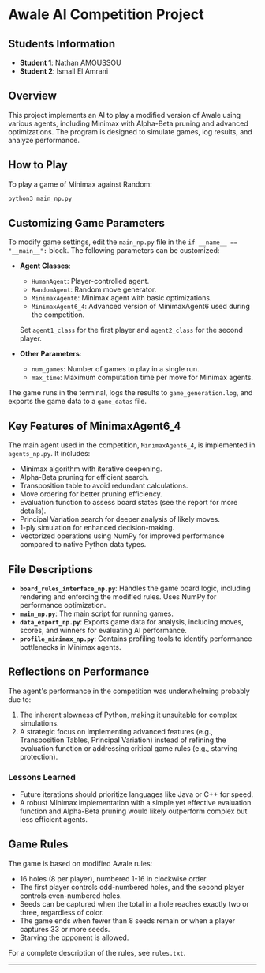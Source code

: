 # Awale AI Competition Project

## Students Information

- **Student 1**: Nathan AMOUSSOU
- **Student 2**: Ismail El Amrani

## Overview

This project implements an AI to play a modified version of Awale using various agents, including Minimax with Alpha-Beta pruning and advanced optimizations. The program is designed to simulate games, log results, and analyze performance.

## How to Play

To play a game of Minimax against Random:
```bash
python3 main_np.py
```

## Customizing Game Parameters

To modify game settings, edit the `main_np.py` file in the `if __name__ == "__main__":` block. The following parameters can be customized:

- **Agent Classes**:
  - `HumanAgent`: Player-controlled agent.
  - `RandomAgent`: Random move generator.
  - `MinimaxAgent6`: Minimax agent with basic optimizations.
  - `MinimaxAgent6_4`: Advanced version of MinimaxAgent6 used during the competition.

  Set `agent1_class` for the first player and `agent2_class` for the second player.

- **Other Parameters**:
  - `num_games`: Number of games to play in a single run.
  - `max_time`: Maximum computation time per move for Minimax agents.

The game runs in the terminal, logs the results to `game_generation.log`, and exports the game data to a `game_datas` file.

## Key Features of MinimaxAgent6_4

The main agent used in the competition, `MinimaxAgent6_4`, is implemented in `agents_np.py`. It includes:
- Minimax algorithm with iterative deepening.
- Alpha-Beta pruning for efficient search.
- Transposition table to avoid redundant calculations.
- Move ordering for better pruning efficiency.
- Evaluation function to assess board states (see the report for more details).
- Principal Variation search for deeper analysis of likely moves.
- 1-ply simulation for enhanced decision-making.
- Vectorized operations using NumPy for improved performance compared to native Python data types.

## File Descriptions

- **`board_rules_interface_np.py`**: Handles the game board logic, including rendering and enforcing the modified rules. Uses NumPy for performance optimization.
- **`main_np.py`**: The main script for running games.
- **`data_export_np.py`**: Exports game data for analysis, including moves, scores, and winners for evaluating AI performance.
- **`profile_minimax_np.py`**: Contains profiling tools to identify performance bottlenecks in Minimax agents.

## Reflections on Performance

The agent's performance in the competition was underwhelming probably due to:
1. The inherent slowness of Python, making it unsuitable for complex simulations.
2. A strategic focus on implementing advanced features (e.g., Transposition Tables, Principal Variation) instead of refining the evaluation function or addressing critical game rules (e.g., starving protection).

### Lessons Learned
- Future iterations should prioritize languages like Java or C++ for speed.
- A robust Minimax implementation with a simple yet effective evaluation function and Alpha-Beta pruning would likely outperform complex but less efficient agents.

## Game Rules

The game is based on modified Awale rules:
- 16 holes (8 per player), numbered 1-16 in clockwise order.
- The first player controls odd-numbered holes, and the second player controls even-numbered holes.
- Seeds can be captured when the total in a hole reaches exactly two or three, regardless of color.
- The game ends when fewer than 8 seeds remain or when a player captures 33 or more seeds.
- Starving the opponent is allowed.

For a complete description of the rules, see `rules.txt`.

---
